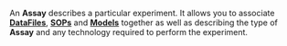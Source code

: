 An **Assay** describes a particular experiment. It allows you to associate [**DataFiles**](#tag/dataFiles), [**SOPs**](#tag/sops) and [**Models**](#tag/models) together as well as describing the type of **Assay** and any technology required to perform the experiment.